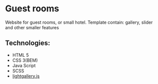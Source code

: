 # Guest rooms
Website for guest rooms, or small hotel. Template contain: gallery, slider and other smaller features
## Technologies:
  - HTML 5
  - CSS 3(BEM)
  - Java Script
  - SCSS
  - [lightgallery.js](https://sachinchoolur.github.io/lightgallery.js/)
